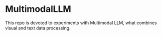 # MultimodalLLM

This repo is devoted to experiments with Multimodal LLM, what combines visual and text data processing.
